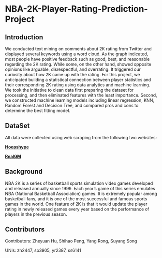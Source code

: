 # NBA-2K-Player-Rating-Prediction-Project


## Introduction
We conducted text mining on comments about 2K rating from Twitter and displayed several keywords using a word cloud. As the graph indicated, most people have positive feedback such as good, best, and reasonable regarding the 2K rating. While some, on the other hand, showed opposite opinions like arguable, disrespectful, and overrating. It triggered our curiosity about how 2K came up with the rating.
For this project, we anticipated building a statistical connection between player statistics and their corresponding 2K rating using data analytics and machine learning. We took the initiative to clean data first preparing the dataset for processing, and then eliminated features with the least importance. Second, we constructed machine learning models including linear regression, KNN, Random Forest and Decision Tree, and compared pros and cons to determine the best fitting model.


## DataSet
All data were collected using web scraping from the following two websites:

[**Hoopshype**](https://hoopshype.com/nba2k)

[**RealGM**](https://basketball.realgm.com/nba/stats/2020?Averages/Qualified/points/All/desc/1/Regular_Season)


## Background
NBA 2K is a series of basketball sports simulation video games developed and released annually since 1999. Each year’s game of this series emulates NBA (National Basketball Association) games. It is extremely popular among basketball fans, and it is one of the most successful and famous sports games in the world. One feature of 2K is that it would update the player rating in newly released games every year based on the performance of players in the previous season.


## Contributors
Contributors: Zheyuan Hu, Shihao Peng, Yang Rong, Suyang Song

UNIs: zh2447, sp3905, yr2387, ss6141
